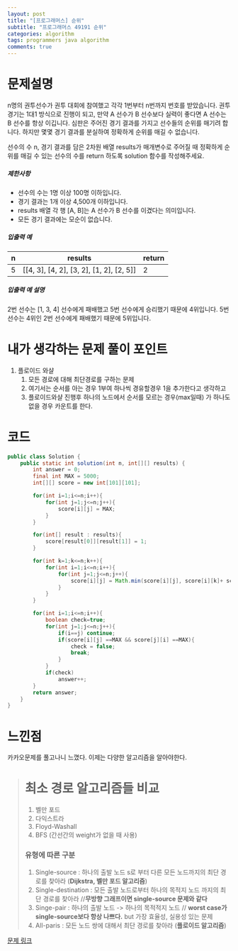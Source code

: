 ```yaml
---
layout: post
title: "[프로그래머스] 순위"
subtitle: "프로그래머스 49191 순위"
categories: algorithm
tags: programmers java algorithm 
comments: true
---
```


# 문제설명

n명의 권투선수가 권투 대회에 참여했고 각각 1번부터 n번까지 번호를 받았습니다. 권투 경기는 1대1 방식으로 진행이 되고, 만약 A 선수가 B 선수보다 실력이 좋다면 A 선수는 B 선수를 항상 이깁니다. 심판은 주어진 경기 결과를 가지고 선수들의 순위를 매기려 합니다. 하지만 몇몇 경기 결과를 분실하여 정확하게 순위를 매길 수 없습니다.

선수의 수 n, 경기 결과를 담은 2차원 배열 results가 매개변수로 주어질 때 정확하게 순위를 매길 수 있는 선수의 수를 return 하도록 solution 함수를 작성해주세요.

##### 제한사항

- 선수의 수는 1명 이상 100명 이하입니다.
- 경기 결과는 1개 이상 4,500개 이하입니다.
- results 배열 각 행 [A, B]는 A 선수가 B 선수를 이겼다는 의미입니다.
- 모든 경기 결과에는 모순이 없습니다.

##### 입출력 예

| n    | results                                  | return |
| ---- | ---------------------------------------- | ------ |
| 5    | [[4, 3], [4, 2], [3, 2], [1, 2], [2, 5]] | 2      |

##### 입출력 예 설명

2번 선수는 [1, 3, 4] 선수에게 패배했고 5번 선수에게 승리했기 때문에 4위입니다.
5번 선수는 4위인 2번 선수에게 패배했기 때문에 5위입니다.

# 내가 생각하는 문제 풀이 포인트

1. 플로이드 와샬 
   1. 모든 경로에 대해 최단경로를 구하는 문제 
   2. 여기서는 순서를 아는 경우 1부여 하나씩 경유할경우 1을 추가한다고 생각하고 
   3. 플로이드와샬 진행후 하나의 노드에서 순서를 모르는 경우(max일때) 가 하나도없을 경우 카운트를 한다. 

# 코드

~~~java
public class Solution {
    public static int solution(int n, int[][] results) {
        int answer = 0;
        final int MAX = 5000;
        int[][] score = new int[101][101];

        for(int i=1;i<=n;i++){
            for(int j=1;j<=n;j++){
                score[i][j] = MAX;
            }
        }

        for(int[] result : results){
            score[result[0]][result[1]] = 1;
        }

        for(int k=1;k<=n;k++){
            for(int i=1;i<=n;i++){
                for(int j=1;j<=n;j++){
                    score[i][j] = Math.min(score[i][j], score[i][k]+ score[k][j]);
                }
            }
        }

        for(int i=1;i<=n;i++){
            boolean check=true;
            for(int j=1;j<=n;j++){
                if(i==j) continue;
                if(score[i][j] ==MAX && score[j][i] ==MAX){
                    check = false;
                    break;
                }
            }
            if(check)
                answer++;
        }
        return answer;
    }
}

~~~



# 느낀점

카카오문제를 풀고나니 느꼈다. 이제는 다양한 알고리즘을 알아야한다. 

> # 최소 경로 알고리즘들 비교
>
> 1. 벨만 포드
> 2. 다익스트라
> 3. Floyd-Washall
> 4. BFS (간선간의 weight가 없을 때 사용)
>
> ### 유형에 따른 구분
>
> 1. Single-source : 하나의 출발 노드 s로 부터 다른 모든 노드까지의 최단 경로를 찾아라 (**Dijkstra, 벨만 포드 알고리즘**)
> 2. Single-destination : 모든 출발 노드로부터 하나의 목적지 노드 까지의 최단 경로를 찾아라 //**무방향 그래프이면 single-source 문제와 같다**
> 3. Singe-pair : 하나의 출발 노드 -> 하나의 목적적지 노드 // **worst case가 single-source보다 항상 나쁘다.** but 가장 효율성, 실용성 있는 문제
> 4. All-paris : 모든 노드 쌍에 대해서 최단 경로를 찾아라 (**플로이드 알고리즘**)



[문제 링크](https://programmers.co.kr/learn/courses/30/lessons/49191?language=java)

